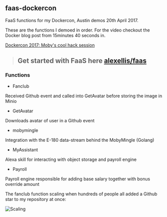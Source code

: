 ## faas-dockercon

FaaS functions for my Dockercon, Austin demos 20th April 2017.

These are the functions I demoed in order. For the video checkout the Docker blog post from 15minutes 40 seconds in.

[Dockercon 2017: Moby's cool hack session](https://blog.docker.com/2017/04/dockercon-2017-mobys-cool-hack-sessions/)

> ## Get started with FaaS here [alexellis/faas](https://github.com/alexellis/faas/)

### Functions

* Fanclub	

Received Github event and called into GetAvatar before storing the image in Minio

* GetAvatar

Downloads avatar of user in a Github event

* mobymingle

Integration with the E-180 data-stream behind the MobyMingle (Golang)

* MyAssistant

Alexa skill for interacting with object storage and payroll engine

* Payroll

Payroll engine responsible for adding base salary together with bonus override amount


The fanclub function scaling when hundreds of people all added a Github star to my repository at once:

![Scaling](https://pbs.twimg.com/media/C93MHeqVYAAdRhM.png)
